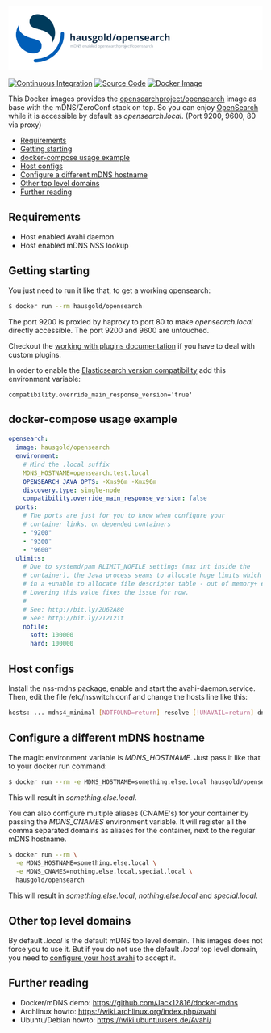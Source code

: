 ![mDNS enabled opensearchproject/opensearch](https://raw.githubusercontent.com/hausgold/docker-opensearch/master/docs/assets/project.png)

[![Continuous Integration](https://github.com/hausgold/docker-opensearch/actions/workflows/package.yml/badge.svg?branch=master)](https://github.com/hausgold/docker-opensearch/actions/workflows/package.yml)
[![Source Code](https://img.shields.io/badge/source-on%20github-blue.svg)](https://github.com/hausgold/docker-opensearch)
[![Docker Image](https://img.shields.io/badge/image-on%20docker%20hub-blue.svg)](https://hub.docker.com/r/hausgold/opensearch/)

This Docker images provides the [opensearchproject/opensearch](https://hub.docker.com/r/opensearchproject/opensearch) image as base
with the mDNS/ZeroConf stack on top. So you can enjoy [OpenSearch](https://opensearch.org/) while
it is accessible by default as *opensearch.local*. (Port 9200, 9600, 80 via proxy)

- [Requirements](#requirements)
- [Getting starting](#getting-starting)
- [docker-compose usage example](#docker-compose-usage-example)
- [Host configs](#host-configs)
- [Configure a different mDNS hostname](#configure-a-different-mdns-hostname)
- [Other top level domains](#other-top-level-domains)
- [Further reading](#further-reading)

## Requirements

* Host enabled Avahi daemon
* Host enabled mDNS NSS lookup

## Getting starting

You just need to run it like that, to get a working opensearch:

```bash
$ docker run --rm hausgold/opensearch
```

The port 9200 is proxied by haproxy to port 80 to make *opensearch.local*
directly accessible. The port 9200 and 9600 are untouched.

Checkout the [working with plugins
documentation](https://opensearch.org/docs/latest/opensearch/install/docker/#working-with-plugins)
if you have to deal with custom plugins.

In order to enable the [Elasticsearch version
compatibility](https://opensearch.org/blog/technical-posts/2021/10/moving-from-opensource-elasticsearch-to-opensearch/)
add this environment variable:

```
compatibility.override_main_response_version='true'
```

## docker-compose usage example

```yaml
opensearch:
  image: hausgold/opensearch
  environment:
    # Mind the .local suffix
    MDNS_HOSTNAME=opensearch.test.local
    OPENSEARCH_JAVA_OPTS: -Xms96m -Xmx96m
    discovery.type: single-node
    compatibility.override_main_response_version: false
  ports:
    # The ports are just for you to know when configure your
    # container links, on depended containers
    - "9200"
    - "9300"
    - "9600"
  ulimits:
    # Due to systemd/pam RLIMIT_NOFILE settings (max int inside the
    # container), the Java process seams to allocate huge limits which result
    # in a +unable to allocate file descriptor table - out of memory+ error.
    # Lowering this value fixes the issue for now.
    #
    # See: http://bit.ly/2U62A80
    # See: http://bit.ly/2T2Izit
    nofile:
      soft: 100000
      hard: 100000
```

## Host configs

Install the nss-mdns package, enable and start the avahi-daemon.service. Then,
edit the file /etc/nsswitch.conf and change the hosts line like this:

```bash
hosts: ... mdns4_minimal [NOTFOUND=return] resolve [!UNAVAIL=return] dns ...
```

## Configure a different mDNS hostname

The magic environment variable is *MDNS_HOSTNAME*. Just pass it like that to
your docker run command:

```bash
$ docker run --rm -e MDNS_HOSTNAME=something.else.local hausgold/opensearch
```

This will result in *something.else.local*.

You can also configure multiple aliases (CNAME's) for your container by
passing the *MDNS_CNAMES* environment variable. It will register all the comma
separated domains as aliases for the container, next to the regular mDNS
hostname.

```bash
$ docker run --rm \
  -e MDNS_HOSTNAME=something.else.local \
  -e MDNS_CNAMES=nothing.else.local,special.local \
  hausgold/opensearch
```

This will result in *something.else.local*, *nothing.else.local* and
*special.local*.

## Other top level domains

By default *.local* is the default mDNS top level domain. This images does not
force you to use it. But if you do not use the default *.local* top level
domain, you need to [configure your host avahi][custom_mdns] to accept it.

## Further reading

* Docker/mDNS demo: https://github.com/Jack12816/docker-mdns
* Archlinux howto: https://wiki.archlinux.org/index.php/avahi
* Ubuntu/Debian howto: https://wiki.ubuntuusers.de/Avahi/

[custom_mdns]: https://wiki.archlinux.org/index.php/avahi#Configuring_mDNS_for_custom_TLD
